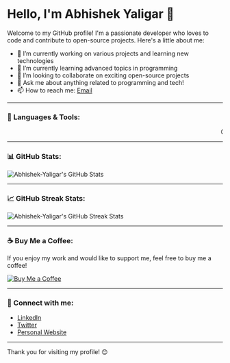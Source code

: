 # Hello, I'm Abhishek Yaligar 👋

Welcome to my GitHub profile! I'm a passionate developer who loves to code and contribute to open-source projects. Here's a little about me:

- 🔭 I’m currently working on various projects and learning new technologies
- 🌱 I’m currently learning advanced topics in programming
- 👯 I’m looking to collaborate on exciting open-source projects
- 💬 Ask me about anything related to programming and tech!
- 📫 How to reach me: [Email](mailto:your-abhishekyaligar07@gmail.com)

---

### 🚀 Languages & Tools:

<marquee direction="left">
  C, C++, Java, Python, HTML, CSS
</marquee>

---

### 📊 GitHub Stats:

![Abhishek-Yaligar's GitHub Stats](https://github-readme-stats.vercel.app/api?username=Abhishek-Yaligar&show_icons=true&hide_title=true&count_private=true&hide=prs&theme=radical)

---

### 📈 GitHub Streak Stats:

![Abhishek-Yaligar's GitHub Streak Stats](https://github-readme-streak-stats.herokuapp.com/?user=Abhishek-Yaligar&theme=radical)

---

### ☕ Buy Me a Coffee:

If you enjoy my work and would like to support me, feel free to buy me a coffee! 

[![Buy Me a Coffee](https://cdn.buymeacoffee.com/buttons/default-orange.png)](https://www.buymeacoffee.com/your-username)

---

### 🔗 Connect with me:

- [LinkedIn]([https://www.linkedin.com/in/your-linkedin-profile](https://www.linkedin.com/in/abhishek-y-2295912a4/))
- [Twitter](https://twitter.com/your-twitter-profile)
- [Personal Website](https://your-website.com)

---

Thank you for visiting my profile! 😊
